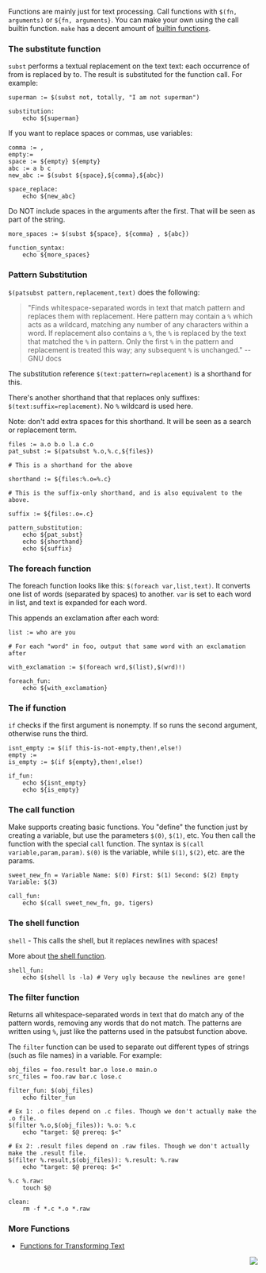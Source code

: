 Functions are mainly just for text processing. Call functions with `$(fn, arguments)` or `${fn, arguments}`. You can make your own using the call builtin function. `make` has a decent amount of [builtin functions](https://www.gnu.org/software/make/manual/html_node/Functions.html).

### The substitute function

`subst` performs a textual replacement on the text text: each occurrence of from is replaced by to. The result is substituted for the function call. For example:

```make
superman := $(subst not, totally, "I am not superman")

substitution:
	echo ${superman}
```

If you want to replace spaces or commas, use variables:

```make
comma := ,
empty:=
space := ${empty} ${empty}
abc := a b c
new_abc := $(subst ${space},${comma},${abc})

space_replace: 
	echo ${new_abc}
```

Do NOT include spaces in the arguments after the first. That will be seen as part of the string.

```make
more_spaces := $(subst ${space}, ${comma} , ${abc})

function_syntax:
	echo ${more_spaces}
```

### Pattern Substitution
`$(patsubst pattern,replacement,text)` does the following:
> "Finds whitespace-separated words in text that match pattern and replaces them with replacement. Here pattern may contain a `%` which acts as a wildcard, matching any number of any characters within a word. If replacement also contains a `%`, the `%` is replaced by the text that matched the `%` in pattern. Only the first `%` in the pattern and replacement is treated this way; any subsequent `%` is unchanged." -- GNU docs

The substitution reference `$(text:pattern=replacement)` is a shorthand for this.

There's another shorthand that that replaces only suffixes: `$(text:suffix=replacement)`. No `%` wildcard is used here.

Note: don't add extra spaces for this shorthand. It will be seen as a search or replacement term.

```make
files := a.o b.o l.a c.o
pat_subst := $(patsubst %.o,%.c,${files})

# This is a shorthand for the above

shorthand := ${files:%.o=%.c}

# This is the suffix-only shorthand, and is also equivalent to the above.

suffix := ${files:.o=.c}

pattern_substitution:
	echo ${pat_subst}
	echo ${shorthand}
	echo ${suffix}
```

### The foreach function
The foreach function looks like this: `$(foreach var,list,text)`. It converts one list of words (separated by spaces) to another. `var` is set to each word in list, and text is expanded for each word.

This appends an exclamation after each word:

```make
list := who are you

# For each "word" in foo, output that same word with an exclamation after

with_exclamation := $(foreach wrd,$(list),$(wrd)!)

foreach_fun:
	echo ${with_exclamation}
```

### The if function
`if` checks if the first argument is nonempty. If so runs the second argument, otherwise runs the third.

```make
isnt_empty := $(if this-is-not-empty,then!,else!)
empty :=
is_empty := $(if ${empty},then!,else!)

if_fun:
	echo ${isnt_empty}
	echo ${is_empty}
```

### The call function
Make supports creating basic functions. You "define" the function just by creating a variable, but use the parameters `$(0)`, `$(1)`, etc. You then call the function with the special `call` function. The syntax is `$(call variable,param,param)`. `$(0)` is the variable, while `$(1)`, `$(2)`, etc. are the params.

```make
sweet_new_fn = Variable Name: $(0) First: $(1) Second: $(2) Empty Variable: $(3)

call_fun:
	echo $(call sweet_new_fn, go, tigers)
```

### The shell function
`shell` - This calls the shell, but it replaces newlines with spaces!

More about [the shell function](https://www.gnu.org/software/make/manual/html_node/Shell-Function.html).

```make
shell_fun:
	echo $(shell ls -la) # Very ugly because the newlines are gone!
```

### The filter function
Returns all whitespace-separated words in text that do match any of the pattern words, removing any words that do not match. The patterns are written using `%`, just like the patterns used in the patsubst function above.

The `filter` function can be used to separate out different types of strings (such as file names) in a variable. For example:

```make
obj_files = foo.result bar.o lose.o main.o
src_files = foo.raw bar.c lose.c

filter_fun: $(obj_files)
	echo filter_fun

# Ex 1: .o files depend on .c files. Though we don't actually make the .o file.
$(filter %.o,$(obj_files)): %.o: %.c
	echo "target: $@ prereq: $<"

# Ex 2: .result files depend on .raw files. Though we don't actually make the .result file.
$(filter %.result,$(obj_files)): %.result: %.raw
	echo "target: $@ prereq: $<" 

%.c %.raw:
	touch $@

clean:
	rm -f *.c *.o *.raw
```

### More Functions

- [Functions for Transforming Text](https://www.gnu.org/software/make/manual/html_node/Functions.html#Functions)


<p align="right">
	<a href="https://github.com/AmrElsayyad/makefile-tutorial/tree/main/EX023%20-%20Conditional%20Statements" id="EX023">
		<img src="https://img.shields.io/badge/Next-EX023: Conditional Statements-blue.svg">
	</a>
</p>
